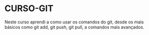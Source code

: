 # CURSO-GIT
Neste curso aprendi a como usar os comandos do git, desde os mais básicos como git add, git push, git pull, a comandos mais avançados.
